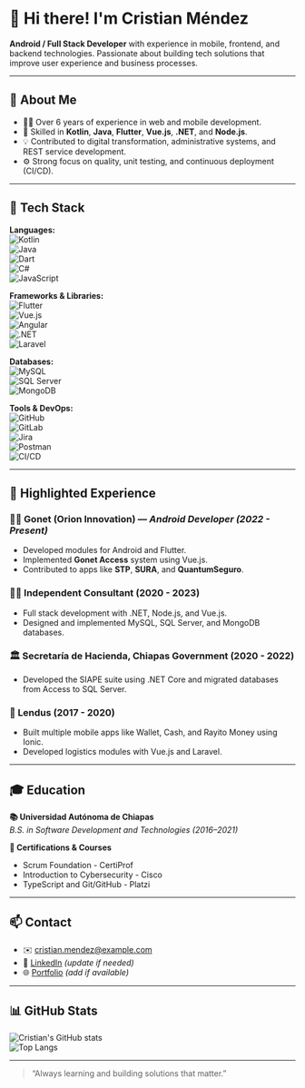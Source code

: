 # 👋 Hi there! I'm Cristian Méndez

**Android / Full Stack Developer** with experience in mobile, frontend, and backend technologies. Passionate about building tech solutions that improve user experience and business processes.

---

## 🚀 About Me

- 👨‍💻 Over 6 years of experience in web and mobile development.
- 🧠 Skilled in **Kotlin**, **Java**, **Flutter**, **Vue.js**, **.NET**, and **Node.js**.
- 💡 Contributed to digital transformation, administrative systems, and REST service development.
- ⚙️ Strong focus on quality, unit testing, and continuous deployment (CI/CD).

---

## 🧰 Tech Stack

**Languages:**  
![Kotlin](https://img.shields.io/badge/Kotlin-0095D5?logo=kotlin&logoColor=fff&style=flat-square)  
![Java](https://img.shields.io/badge/Java-007396?logo=java&logoColor=fff&style=flat-square)  
![Dart](https://img.shields.io/badge/Dart-0175C2?logo=dart&logoColor=fff&style=flat-square)  
![C#](https://img.shields.io/badge/C%23-239120?logo=csharp&logoColor=fff&style=flat-square)  
![JavaScript](https://img.shields.io/badge/JavaScript-F7DF1E?logo=javascript&logoColor=000&style=flat-square)

**Frameworks & Libraries:**  
![Flutter](https://img.shields.io/badge/Flutter-02569B?logo=flutter&logoColor=fff&style=flat-square)  
![Vue.js](https://img.shields.io/badge/Vue.js-42b883?logo=vue.js&logoColor=fff&style=flat-square)  
![Angular](https://img.shields.io/badge/Angular-DD0031?logo=angular&logoColor=fff&style=flat-square)  
![.NET](https://img.shields.io/badge/.NET-512BD4?logo=dotnet&logoColor=fff&style=flat-square)  
![Laravel](https://img.shields.io/badge/Laravel-FF2D20?logo=laravel&logoColor=fff&style=flat-square)

**Databases:**  
![MySQL](https://img.shields.io/badge/MySQL-4479A1?logo=mysql&logoColor=fff&style=flat-square)  
![SQL Server](https://img.shields.io/badge/SQL_Server-CC2927?logo=microsoft-sql-server&logoColor=fff&style=flat-square)  
![MongoDB](https://img.shields.io/badge/MongoDB-47A248?logo=mongodb&logoColor=fff&style=flat-square)

**Tools & DevOps:**  
![GitHub](https://img.shields.io/badge/GitHub-181717?logo=github&logoColor=fff&style=flat-square)  
![GitLab](https://img.shields.io/badge/GitLab-FCA121?logo=gitlab&logoColor=000&style=flat-square)  
![Jira](https://img.shields.io/badge/Jira-0052CC?logo=jira&logoColor=fff&style=flat-square)  
![Postman](https://img.shields.io/badge/Postman-FF6C37?logo=postman&logoColor=fff&style=flat-square)  
![CI/CD](https://img.shields.io/badge/CI/CD-000000?style=flat-square&logo=githubactions)

---

## 📂 Highlighted Experience

### 👨‍💼 Gonet (Orion Innovation) — *Android Developer (2022 - Present)*
- Developed modules for Android and Flutter.
- Implemented **Gonet Access** system using Vue.js.
- Contributed to apps like **STP**, **SURA**, and **QuantumSeguro**.

### 🧑‍💼 Independent Consultant (2020 - 2023)
- Full stack development with .NET, Node.js, and Vue.js.
- Designed and implemented MySQL, SQL Server, and MongoDB databases.

### 🏛 Secretaría de Hacienda, Chiapas Government (2020 - 2022)
- Developed the SIAPE suite using .NET Core and migrated databases from Access to SQL Server.

### 💼 Lendus (2017 - 2020)
- Built multiple mobile apps like Wallet, Cash, and Rayito Money using Ionic.
- Developed logistics modules with Vue.js and Laravel.

---

## 🎓 Education

**📚 Universidad Autónoma de Chiapas**  
*B.S. in Software Development and Technologies (2016–2021)*

**📜 Certifications & Courses**
- Scrum Foundation - CertiProf  
- Introduction to Cybersecurity - Cisco  
- TypeScript and Git/GitHub - Platzi  

---

## 📫 Contact

- ✉️ cristian.mendez@example.com  
- 💼 [LinkedIn]([https://www.linkedin.com/in/your-profile](https://www.linkedin.com/in/cristian-mendez-ig/)) *(update if needed)*  
- 🌐 [Portfolio](https://yourportfolio.dev) *(add if available)*  

---

## 📊 GitHub Stats

![Cristian's GitHub stats](https://github-readme-stats.vercel.app/api?username=cristianmendez&show_icons=true&theme=react&hide_border=true&count_private=true)  
![Top Langs](https://github-readme-stats.vercel.app/api/top-langs/?username=cristianmendez&layout=compact&theme=react)

---

> “Always learning and building solutions that matter.”
